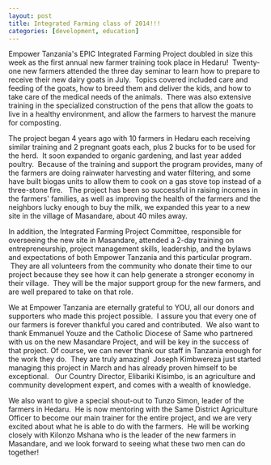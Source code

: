 ```yaml
---
layout: post
title: Integrated Farming class of 2014!!!
categories: [development, education]
---
```

Empower Tanzania's EPIC Integrated Farming Project doubled in size this week as the first annual new farmer training took place in Hedaru!  Twenty-one new farmers attended the three day seminar to learn how to prepare to receive their new dairy goats in July.  Topics covered included care and feeding of the goats, how to breed them and deliver the kids, and how to take care of the medical needs of the animals.  There was also extensive training in the specialized construction of the pens that allow the goats to live in a healthy environment, and allow the farmers to harvest the manure for composting.


The project began 4 years ago with 10 farmers in Hedaru each receiving similar training and 2 pregnant goats each, plus 2 bucks for to be used for the herd.  It soon expanded to organic gardening, and last year added poultry.  Because of the training and support the program provides, many of the farmers are doing rainwater harvesting and water filtering, and some have built biogas units to allow them to cook on a gas stove top instead of a three-stone fire.   The project has been so successful in raising incomes in the farmers' families, as well as improving the health of the farmers and the neighbors lucky enough to buy the milk, we expanded this year to a new site in the village of Masandare, about 40 miles away.


In addition, the Integrated Farming Project Committee, responsible for overseeing the new site in Masandare, attended a 2-day training on entrepreneurship, project management skills, leadership, and the bylaws and expectations of both Empower Tanzania and this particular program.  They are all volunteers from the community who donate their time to our project because they see how it can help generate a stronger economy in their village.  They will be the major support group for the new farmers, and are well prepared to take on that role.

We at Empower Tanzania are eternally grateful to YOU, all our donors and supporters who made this project possible.  I assure you that every one of our farmers is forever thankful you cared and contributed.  
We also want to thank Emmanuel Youze and the Catholic Diocese of Same who partnered with us on the new Masandare Project, and will be key in the success of that project. Of course, we can never thank our staff in Tanzania enough for the work they do.  They are truly amazing!  Joseph Kimbwereza just started managing this project in March and has already proven himself to be exceptional.   Our Country Director, Elibariki Kisimbo, is an agriculture and community development expert, and comes with a wealth of knowledge.


We also want to give a special shout-out to Tunzo Simon, leader of the farmers in Hedaru.  He is now mentoring with the Same District Agriculture Officer to become our main trainer for the entire project, and we are very excited about what he is able to do with the farmers.  He will be working closely with Kilonzo Mshana who is the leader of the new farmers in Masandare, and we look forward to seeing what these two men can do together!
